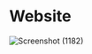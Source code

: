 # Website
![Screenshot (1182)](https://github.com/yamuhammadnazar/Website/assets/103592059/b92bfd29-d0b7-45b4-98d2-d3d510cd3bb2)

